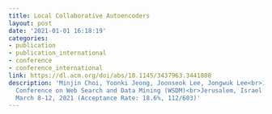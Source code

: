 ```yaml
---
title: Local Collaborative Autoencoders
layout: post
date: '2021-01-01 16:18:19'
categories:
- publication
- publication_international
- conference
- conference_international
link: https://dl.acm.org/doi/abs/10.1145/3437963.3441808
description: 'Minjin Choi, Yoonki Jeong, Joonseok Lee, Jongwuk Lee<br>14th ACM International
  Conference on Web Search and Data Mining (WSDM)<br>Jerusalem, Israel (Virtual Event),
  March 8-12, 2021 (Acceptance Rate: 18.6%, 112/603)'
---
```


